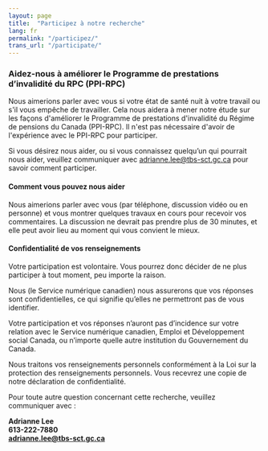 ```yaml
---
layout: page
title:  "Participez à notre recherche"
lang: fr
permalink: "/participez/"
trans_url: "/participate/"
---
```


### Aidez-nous à améliorer le Programme de prestations d’invalidité du RPC (PPI-RPC)

Nous aimerions parler avec vous si votre état de santé nuit à votre travail ou s'il vous empêche de travailler. Cela nous aidera à mener notre étude sur les façons d'améliorer le Programme de prestations d'invalidité du Régime de pensions du Canada (PPI-RPC). Il n'est pas nécessaire d'avoir de l'expérience avec le PPI-RPC pour participer.

Si vous désirez nous aider, ou si vous connaissez quelqu’un qui pourrait nous aider, veuillez communiquer avec [adrianne.lee@tbs-sct.gc.ca](mailto:adrianne.lee@tbs-sct.gc.ca) pour savoir comment participer.

#### Comment vous pouvez nous aider
Nous aimerions parler avec vous (par téléphone, discussion vidéo ou en personne) et vous montrer quelques travaux en cours pour recevoir vos commentaires. La discussion ne devrait pas prendre plus de 30 minutes, et elle peut avoir lieu au moment qui vous convient le mieux.

#### Confidentialité de vos renseignements
Votre participation est volontaire. Vous pourrez donc décider de ne plus participer à tout moment, peu importe la raison.

Nous (le Service numérique canadien) nous assurerons que vos réponses sont confidentielles, ce qui signifie qu’elles ne permettront pas de vous identifier.

Votre participation et vos réponses n’auront pas d’incidence sur votre relation avec le Service numérique canadien, Emploi et Développement social Canada, ou n’importe quelle autre institution du Gouvernement du Canada.

Nous traitons vos renseignements personnels conformément à la Loi sur la protection des renseignements personnels. Vous recevrez une copie de notre déclaration de confidentialité.

Pour toute autre question concernant cette recherche, veuillez communiquer avec :

**Adrianne Lee**<br>
**613-222-7880**<br>
**[adrianne.lee@tbs-sct.gc.ca](mailto:adrianne.lee@tbs-sct.gc.ca)**
